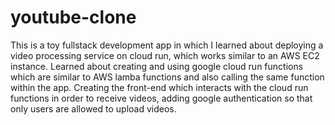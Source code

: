 # youtube-clone

This is a toy fullstack development app in which I learned about
deploying a video processing service on cloud run, which works similar to
an AWS EC2 instance.
Learned about creating and using google cloud run functions which are similar
to AWS lamba functions and also calling the same function within the app.
Creating the front-end which interacts with the cloud run functions in order
to receive videos, adding google authentication so that only users are 
allowed to upload videos.